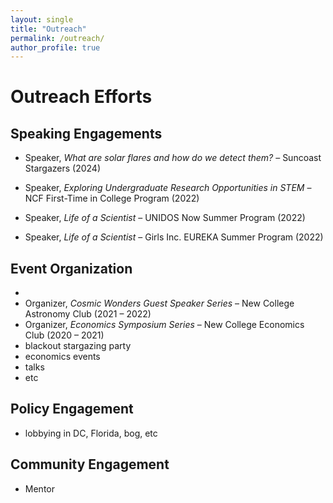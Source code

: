 ```yaml
---
layout: single
title: "Outreach"
permalink: /outreach/
author_profile: true
---
```


Outreach Efforts
======

Speaking Engagements
------

* Speaker, *What are solar flares and how do we detect them?* – Suncoast Stargazers (2024)

* Speaker, *Exploring Undergraduate Research Opportunities in STEM* – NCF First-Time in College Program (2022)

* Speaker, *Life of a Scientist* – UNIDOS Now Summer Program (2022)

* Speaker, *Life of a Scientist* – Girls Inc. EUREKA Summer Program (2022)

Event Organization
------
* 
* Organizer, *Cosmic Wonders Guest Speaker Series* – New College Astronomy Club (2021 – 2022)
* Organizer, *Economics Symposium Series* – New College Economics Club (2020 – 2021)
* blackout stargazing party
* economics events
* talks
* etc

Policy Engagement
------
* lobbying in DC, Florida, bog, etc

Community Engagement
------
* Mentor


